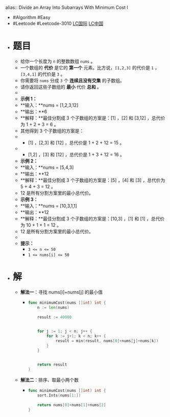 alias:: Divide an Array Into Subarrays With Minimum Cost I
- #Algorithm #Easy
- #Leetcode #Leetcode-3010 [LC国际](https://leetcode.com/problems/divide-an-array-into-subarrays-with-minimum-cost-i/) [LC中国](https://leetcode.cn/problems/divide-an-array-into-subarrays-with-minimum-cost-i/)
- # 题目
	- 给你一个长度为 `n` 的整数数组 `nums` 。
	- 一个数组的 **代价** 是它的 **第一个** 元素。比方说，`[1,2,3]` 的代价是 `1` ，`[3,4,1]` 的代价是 `3` 。
	- 你需要将 `nums` 分成 `3` 个 **连续且没有交集** 的子数组。
	- 请你返回这些子数组的 **最小** 代价 **总和** 。
	-
	- **示例 1：**
	- **输入：**nums = [1,2,3,12]
	- **输出：**6
	- **解释：**最佳分割成 3 个子数组的方案是：[1] ，[2] 和 [3,12] ，总代价为 1 + 2 + 3 = 6 。
	- 其他得到 3 个子数组的方案是：
	- - [1] ，[2,3] 和 [12] ，总代价是 1 + 2 + 12 = 15 。
	- - [1,2] ，[3] 和 [12] ，总代价是 1 + 3 + 12 = 16 。
	- **示例 2：**
	- **输入：**nums = [5,4,3]
	- **输出：**12
	- **解释：**最佳分割成 3 个子数组的方案是：[5] ，[4] 和 [3] ，总代价为 5 + 4 + 3 = 12 。
	- 12 是所有分割方案里的最小总代价。
	- **示例 3：**
	- **输入：**nums = [10,3,1,1]
	- **输出：**12
	- **解释：**最佳分割成 3 个子数组的方案是：[10,3] ，[1] 和 [1] ，总代价为 10 + 1 + 1 = 12 。
	- 12 是所有分割方案里的最小总代价。
	-
	- **提示：**
		- `3 <= n <= 50`
		- `1 <= nums[i] <= 50`
- # 解
	- **解法一**：寻找 nums[i]+nums[j] 的最小值
		- ```go
		  func minimumCost(nums []int) int {
		      n := len(nums)
		      
		      result := 40000
		      
		      
		      for j := 1; j < n; j++ {
		          for k := j+1; k < n; k++ {
		              result = min(result, nums[0]+nums[j]+nums[k])
		          }
		      }
		      
		      
		      return result
		  }
		  ```
	- **解法二**：排序、取最小两个数
		- ```go
		  func minimumCost(nums []int) int {
		      sort.Ints(nums[1:])
		      
		      return nums[0]+nums[1]+nums[2]
		  }
		  ```